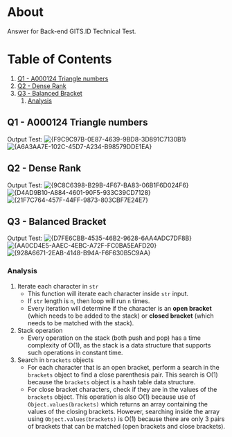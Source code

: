 # About
Answer for Back-end GITS.ID Technical Test.

# Table of Contents
1. [Q1 - A000124 Triangle numbers](#q1---a000124-triangle-numbers)
2. [Q2 - Dense Rank](#q2---dense-rank)
3. [Q3 - Balanced Bracket](#q3---balanced-bracket)
    1. [Analysis](#analysis)
   

## Q1 - A000124 Triangle numbers
Output Test:
![{F9C9C97B-0E87-4639-9BD8-3D891C7130B1}](https://github.com/user-attachments/assets/b7dfd42e-7e06-4dc4-816f-cbdffbc52baa)
![{A6A3AA7E-102C-45D7-A234-B98579DDE1EA}](https://github.com/user-attachments/assets/d72ad70c-dee4-4b4e-b448-4f94bf2e1cf1)

## Q2 - Dense Rank
Output Test:
![{9C8C6398-B29B-4F67-BA83-06B1F6D024F6}](https://github.com/user-attachments/assets/5b54f4db-cfff-4c9f-b7b1-44d7544e6787)
![{D4AD9B10-A884-4601-90F5-933C39CD7128}](https://github.com/user-attachments/assets/71a65571-add0-4d5e-b605-8011b68318bb)
![{21F7C764-457F-44FF-9873-803CBF7E24E7}](https://github.com/user-attachments/assets/4e794ff9-f8de-45f6-82f3-45f639f93503)

## Q3 - Balanced Bracket
Output Test:
![{D7FE6CBB-4535-46B2-9628-6AA4ADC7DF8B}](https://github.com/user-attachments/assets/c6f0e665-e2a3-4b0f-bbae-68ed09d6e1d5)
![{AA0CD4E5-AAEC-4EBC-A72F-FC0BA5EAFD20}](https://github.com/user-attachments/assets/295c848c-37b6-4e0b-b687-03f99e2aa36f)
![{928A6671-2EAB-4148-B94A-F6F630B5C9AA}](https://github.com/user-attachments/assets/aacc3907-1bee-49f0-b652-1e1fe3d6273b)

### Analysis
1. Iterate each character in `str`
    - This function will iterate each character inside `str` input.
    - If `str` length is `n`, then loop will run `n` times.
    - Every iteration will determine if the character is an **open bracket** (which needs to be added to the stack) or **closed bracket** (which needs to be matched with the stack).
2. Stack operation
    - Every operation on the stack (both push and pop) has a time complexity of O(1), as the stack is a data structure that supports such operations in constant time.
3. Search in `brackets` objects
    - For each character that is an open bracket, perform a search in the `brackets` object to find a close parenthesis pair. This search is O(1) because the `brackets` object is a hash table data structure.
    - For close bracket characters, check if they are in the values of the `brackets` object. This operation is also O(1) because use of `Object.values(brackets)` which returns an array containing the values of the closing brackets. However, searching inside the array using `Object.values(brackets)` is O(1) because there are only 3 pairs of brackets that can be matched (open brackets and close brackets).
